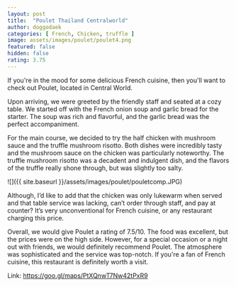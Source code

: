 ```yaml
---
layout: post
title:  "Poulet Thailand Centralworld"
author: doggodaek
categories: [ French, Chicken, truffle ]
image: assets/images/poulet/poulet4.png
featured: false
hidden: false
rating: 3.75
---
```


If you're in the mood for some delicious French cuisine, then you'll want to check out Poulet, located in Central World.

Upon arriving, we were greeted by the friendly staff and seated at a cozy table. We started off with the French onion soup and garlic bread for the starter. The soup was rich and flavorful, and the garlic bread was the perfect accompaniment.

For the main course, we decided to try the half chicken with mushroom sauce and the truffle mushroom risotto. Both dishes were incredibly tasty and the mushroom sauce on the chicken was particularly noteworthy. The truffle mushroom risotto was a decadent and indulgent dish, and the flavors of the truffle really shone through, but was slightly too salty.

![]({{ site.baseurl }}/assets/images/poulet/pouletcomp.JPG)

Although, I’d like to add that the chicken was only lukewarm when served and that table service was lacking, can’t order through staff, and pay at counter? It’s very unconventional for French cuisine, or any restaurant charging this price.

Overall, we would give Poulet a rating of 7.5/10. The food was excellent, but the prices were on the high side. However, for a special occasion or a night out with friends, we would definitely recommend Poulet. The atmosphere was sophisticated and the service was top-notch. If you're a fan of French cuisine, this restaurant is definitely worth a visit.

Link: <https://goo.gl/maps/PtXQnwT7Nw42tPxR9>

